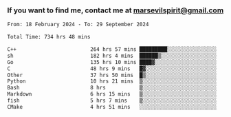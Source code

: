 ### If you want to find me, contact me at marsevilspirit@gmail.com

<!--
**marsevilspirit/marsevilspirit** is a ✨ _special_ ✨ repository because its `README.md` (this file) appears on your GitHub profile.

Here are some ideas to get you started:

- 🔭 I’m currently working on ...
- 🌱 I’m currently learning ...
- 👯 I’m looking to collaborate on ...
- 🤔 I’m looking for help with ...
- 💬 Ask me about ...
- 📫 How to reach me: ...
- 😄 Pronouns: ...
- ⚡ Fun fact: ...
-->
<!--START_SECTION:waka-->

```txt
From: 18 February 2024 - To: 29 September 2024

Total Time: 734 hrs 48 mins

C++                        264 hrs 57 mins █████████░░░░░░░░░░░░░░░░   36.06 %
sh                         182 hrs 4 mins  ██████▒░░░░░░░░░░░░░░░░░░   24.78 %
Go                         135 hrs 10 mins ████▓░░░░░░░░░░░░░░░░░░░░   18.40 %
C                          48 hrs 9 mins   █▓░░░░░░░░░░░░░░░░░░░░░░░   06.55 %
Other                      37 hrs 50 mins  █▒░░░░░░░░░░░░░░░░░░░░░░░   05.15 %
Python                     10 hrs 21 mins  ▒░░░░░░░░░░░░░░░░░░░░░░░░   01.41 %
Bash                       8 hrs           ▒░░░░░░░░░░░░░░░░░░░░░░░░   01.09 %
Markdown                   6 hrs 15 mins   ▒░░░░░░░░░░░░░░░░░░░░░░░░   00.85 %
fish                       5 hrs 7 mins    ▒░░░░░░░░░░░░░░░░░░░░░░░░   00.70 %
CMake                      4 hrs 51 mins   ░░░░░░░░░░░░░░░░░░░░░░░░░   00.66 %
```

<!--END_SECTION:waka-->
